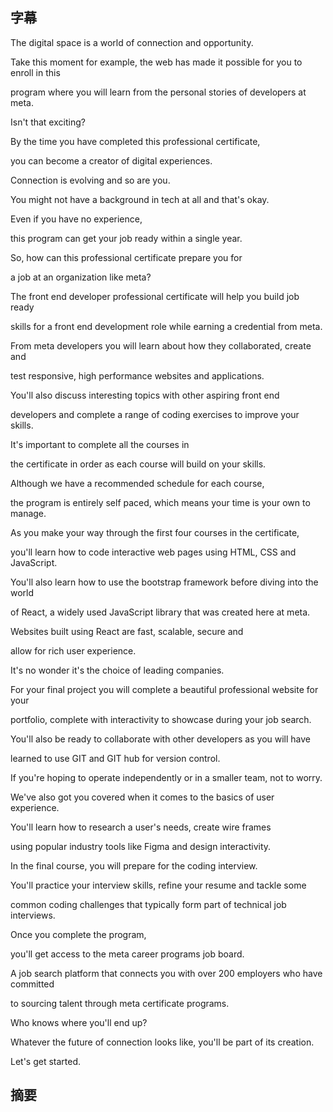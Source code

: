 ## 字幕

The digital space is a world of connection and opportunity. 

Take this moment for example, the web has made it possible for you to enroll in this 

program where you will learn from the personal stories of developers at meta. 

Isn't that exciting? 

By the time you have completed this professional certificate, 

you can become a creator of digital experiences. 

Connection is evolving and so are you. 

You might not have a background in tech at all and that's okay. 

Even if you have no experience, 

this program can get your job ready within a single year. 

So, how can this professional certificate prepare you for 

a job at an organization like meta? 

The front end developer professional certificate will help you build job ready 

skills for a front end development role while earning a credential from meta. 

From meta developers you will learn about how they collaborated, create and 

test responsive, high performance websites and applications. 

You'll also discuss interesting topics with other aspiring front end 

developers and complete a range of coding exercises to improve your skills. 

It's important to complete all the courses in 

the certificate in order as each course will build on your skills. 

Although we have a recommended schedule for each course, 

the program is entirely self paced, which means your time is your own to manage. 

As you make your way through the first four courses in the certificate, 

you'll learn how to code interactive web pages using HTML, CSS and JavaScript. 

You'll also learn how to use the bootstrap framework before diving into the world 

of React, a widely used JavaScript library that was created here at meta. 

Websites built using React are fast, scalable, secure and 

allow for rich user experience. 

It's no wonder it's the choice of leading companies. 

For your final project you will complete a beautiful professional website for your 

portfolio, complete with interactivity to showcase during your job search. 

You'll also be ready to collaborate with other developers as you will have 

learned to use GIT and GIT hub for version control. 

If you're hoping to operate independently or in a smaller team, not to worry. 

We've also got you covered when it comes to the basics of user experience. 

You'll learn how to research a user's needs, create wire frames 

using popular industry tools like Figma and design interactivity. 

In the final course, you will prepare for the coding interview. 

You'll practice your interview skills, refine your resume and tackle some 

common coding challenges that typically form part of technical job interviews. 

Once you complete the program, 

you'll get access to the meta career programs job board. 

A job search platform that connects you with over 200 employers who have committed 

to sourcing talent through meta certificate programs. 

Who knows where you'll end up? 

Whatever the future of connection looks like, you'll be part of its creation. 

Let's get started.


## 摘要